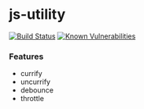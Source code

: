 # js-utility

[![Build Status](https://travis-ci.org/addhome2001/js-utility.svg?branch=master)](https://travis-ci.org/addhome2001/js-utility)
[![Known Vulnerabilities](https://snyk.io/test/github/addhome2001/currify/badge.svg)](https://snyk.io/test/github/addhome2001/currify)

### Features
- currify
- uncurrify
- debounce
- throttle
